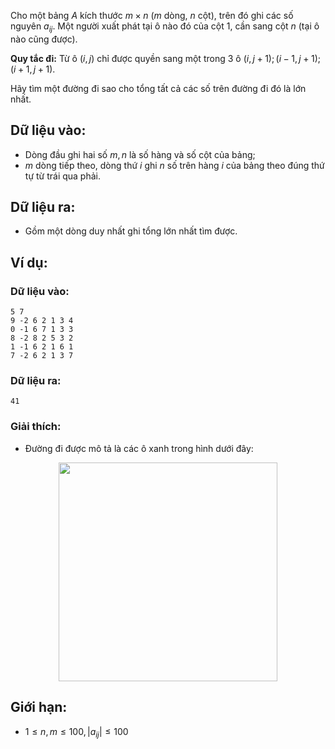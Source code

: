 Cho một bảng $A$ kích thước $m × n$ ($m$ dòng, $n$ cột), trên đó ghi các số nguyên $a_{ij}$. Một người xuất phát tại ô nào đó của cột $1$, cần sang cột $n$ (tại ô nào cũng được).

**Quy tắc đi:** Từ ô $(i, j)$ chỉ được quyền sang một trong $3$ ô $(i, j + 1); (i - 1, j + 1); (i + 1, j + 1)$.

Hãy tìm một đường đi sao cho tổng tất cả các số trên đường đi đó là lớn nhất.

## Dữ liệu vào:
- Dòng đầu ghi hai số $m, n$ là số hàng và số cột của bảng;
- $m$ dòng tiếp theo, dòng thứ $i$ ghi $n$ số trên hàng $i$ của bảng theo đúng thứ tự từ trái qua phải.

## Dữ liệu ra:
- Gồm một dòng duy nhất ghi tổng lớn nhất tìm được.

## Ví dụ:
### Dữ liệu vào:
```
5 7
9 -2 6 2 1 3 4
0 -1 6 7 1 3 3
8 -2 8 2 5 3 2
1 -1 6 2 1 6 1
7 -2 6 2 1 3 7
```

### Dữ liệu ra:
```
41
```

### Giải thích:
- Đường đi được mô tả là các ô xanh trong hình dưới đây:
<center><img src="/images/problems/422/DPPATHMAX.SVG" width=350px></center>

## Giới hạn:
- $1 ≤ n, m ≤ 100, |a_{ij}| ≤ 100$